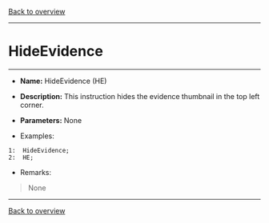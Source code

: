 [Back to overview](index.md)

---
# HideEvidence
---
- **Name:** HideEvidence (HE)
- **Description:** This instruction hides the evidence thumbnail in the top left corner.
- **Parameters:** None

- Examples:
```
1:  HideEvidence;
2:  HE;
```

- Remarks:
> None

---
[Back to overview](index.md)